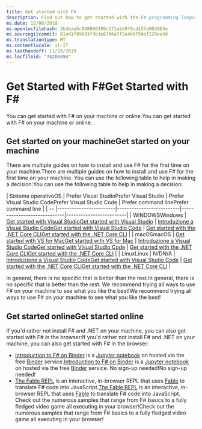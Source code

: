 ```yaml
---
title: Get started with F#
description: Find out how to get started with the F# programming language.
ms.date: 12/08/2018
ms.openlocfilehash: 2b4baa5c948800389c171a5d9f9cd157a903063e
ms.sourcegitcommit: 81ad1f09b93f3b3e6706a7f2e4ddf50ef229ea3d
ms.translationtype: MT
ms.contentlocale: it-IT
ms.lasthandoff: 11/20/2019
ms.locfileid: "74204894"
---
```

# <a name="get-started-with-f"></a><span data-ttu-id="2b2a6-103">Get Started with F\#</span><span class="sxs-lookup"><span data-stu-id="2b2a6-103">Get Started with F\#</span></span>

<span data-ttu-id="2b2a6-104">You can get started with F# on your machine or online.</span><span class="sxs-lookup"><span data-stu-id="2b2a6-104">You can get started with F# on your machine or online.</span></span>

## <a name="get-started-on-your-machine"></a><span data-ttu-id="2b2a6-105">Get started on your machine</span><span class="sxs-lookup"><span data-stu-id="2b2a6-105">Get started on your machine</span></span>

<span data-ttu-id="2b2a6-106">There are multiple guides on how to install and use F# for the first time on your machine.</span><span class="sxs-lookup"><span data-stu-id="2b2a6-106">There are multiple guides on how to install and use F# for the first time on your machine.</span></span>  <span data-ttu-id="2b2a6-107">You can use the following table to help in making a decision:</span><span class="sxs-lookup"><span data-stu-id="2b2a6-107">You can use the following table to help in making a decision:</span></span>

| <span data-ttu-id="2b2a6-108">Sistema operativo</span><span class="sxs-lookup"><span data-stu-id="2b2a6-108">OS</span></span> | <span data-ttu-id="2b2a6-109">Prefer Visual Studio</span><span class="sxs-lookup"><span data-stu-id="2b2a6-109">Prefer Visual Studio</span></span> | <span data-ttu-id="2b2a6-110">Prefer Visual Studio Code</span><span class="sxs-lookup"><span data-stu-id="2b2a6-110">Prefer Visual Studio Code</span></span> | <span data-ttu-id="2b2a6-111">Prefer command line</span><span class="sxs-lookup"><span data-stu-id="2b2a6-111">Prefer command line</span></span> |
| -- |------------------------|--------------------------|-----------------------------|-------------------------|
| <span data-ttu-id="2b2a6-112">WINDOWS</span><span class="sxs-lookup"><span data-stu-id="2b2a6-112">Windows</span></span> | [<span data-ttu-id="2b2a6-113">Get started with Visual Studio</span><span class="sxs-lookup"><span data-stu-id="2b2a6-113">Get started with Visual Studio</span></span>](get-started-visual-studio.md) | [<span data-ttu-id="2b2a6-114">Introduzione a Visual Studio Code</span><span class="sxs-lookup"><span data-stu-id="2b2a6-114">Get started with Visual Studio Code</span></span>](get-started-vscode.md) | [<span data-ttu-id="2b2a6-115">Get started with the .NET Core CLI</span><span class="sxs-lookup"><span data-stu-id="2b2a6-115">Get started with the .NET Core CLI</span></span>](get-started-command-line.md) |
| <span data-ttu-id="2b2a6-116">macOS</span><span class="sxs-lookup"><span data-stu-id="2b2a6-116">macOS</span></span> | [<span data-ttu-id="2b2a6-117">Get started with VS for Mac</span><span class="sxs-lookup"><span data-stu-id="2b2a6-117">Get started with VS for Mac</span></span>](get-started-with-visual-studio-for-mac.md) | [<span data-ttu-id="2b2a6-118">Introduzione a Visual Studio Code</span><span class="sxs-lookup"><span data-stu-id="2b2a6-118">Get started with Visual Studio Code</span></span>](get-started-vscode.md) | [<span data-ttu-id="2b2a6-119">Get started with the .NET Core CLI</span><span class="sxs-lookup"><span data-stu-id="2b2a6-119">Get started with the .NET Core CLI</span></span>](get-started-command-line.md) |
| <span data-ttu-id="2b2a6-120">Linux</span><span class="sxs-lookup"><span data-stu-id="2b2a6-120">Linux</span></span> | <span data-ttu-id="2b2a6-121">N/D</span><span class="sxs-lookup"><span data-stu-id="2b2a6-121">N/A</span></span> | [<span data-ttu-id="2b2a6-122">Introduzione a Visual Studio Code</span><span class="sxs-lookup"><span data-stu-id="2b2a6-122">Get started with Visual Studio Code</span></span>](get-started-vscode.md) | [<span data-ttu-id="2b2a6-123">Get started with the .NET Core CLI</span><span class="sxs-lookup"><span data-stu-id="2b2a6-123">Get started with the .NET Core CLI</span></span>](get-started-command-line.md) |

<span data-ttu-id="2b2a6-124">In general, there is no specific that is better than the rest.</span><span class="sxs-lookup"><span data-stu-id="2b2a6-124">In general, there is no specific that is better than the rest.</span></span> <span data-ttu-id="2b2a6-125">We recommend trying all ways to use F# on your machine to see what you like the best!</span><span class="sxs-lookup"><span data-stu-id="2b2a6-125">We recommend trying all ways to use F# on your machine to see what you like the best!</span></span>

## <a name="get-started-online"></a><span data-ttu-id="2b2a6-126">Get started online</span><span class="sxs-lookup"><span data-stu-id="2b2a6-126">Get started online</span></span>

<span data-ttu-id="2b2a6-127">If you'd rather not install F# and .NET on your machine, you can also get started with F# in the browser:</span><span class="sxs-lookup"><span data-stu-id="2b2a6-127">If you'd rather not install F# and .NET on your machine, you can also get started with F# in the browser:</span></span>

* <span data-ttu-id="2b2a6-128">[Introduction to F# on Binder](https://mybinder.org/v2/gh/dotnet/try/master?urlpath=lab) is a [Jupyter notebook](https://jupyter.org/) on hosted via the free [Binder](https://mybinder.org/) service.</span><span class="sxs-lookup"><span data-stu-id="2b2a6-128">[Introduction to F# on Binder](https://mybinder.org/v2/gh/dotnet/try/master?urlpath=lab) is a [Jupyter notebook](https://jupyter.org/) on hosted via the free [Binder](https://mybinder.org/) service.</span></span> <span data-ttu-id="2b2a6-129">No sign-up needed!</span><span class="sxs-lookup"><span data-stu-id="2b2a6-129">No sign-up needed!</span></span>
* <span data-ttu-id="2b2a6-130">[The Fable REPL](https://fable.io/repl/) is an interactive, in-browser REPL that uses [Fable](https://fable.io/) to translate F# code into JavaScript.</span><span class="sxs-lookup"><span data-stu-id="2b2a6-130">[The Fable REPL](https://fable.io/repl/) is an interactive, in-browser REPL that uses [Fable](https://fable.io/) to translate F# code into JavaScript.</span></span> <span data-ttu-id="2b2a6-131">Check out the numerous samples that range from F# basics to a fully fledged video game all executing in your browser!</span><span class="sxs-lookup"><span data-stu-id="2b2a6-131">Check out the numerous samples that range from F# basics to a fully fledged video game all executing in your browser!</span></span>

